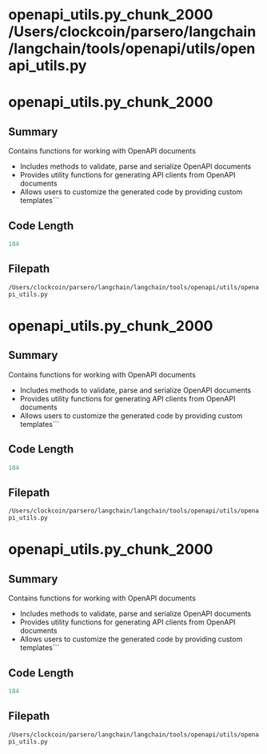 # openapi_utils.py_chunk_2000			/Users/clockcoin/parsero/langchain/langchain/tools/openapi/utils/openapi_utils.py
# openapi_utils.py_chunk_2000

## Summary

Contains functions for working with OpenAPI documents
 - Includes methods to validate, parse and serialize OpenAPI documents
 - Provides utility functions for generating API clients from OpenAPI documents 
 - Allows users to customize the generated code by providing custom templates```

## Code Length

```python
184
```

## Filepath

```/Users/clockcoin/parsero/langchain/langchain/tools/openapi/utils/openapi_utils.py```

# openapi_utils.py_chunk_2000

## Summary

Contains functions for working with OpenAPI documents
 - Includes methods to validate, parse and serialize OpenAPI documents
 - Provides utility functions for generating API clients from OpenAPI documents 
 - Allows users to customize the generated code by providing custom templates```

## Code Length

```python
184
```

## Filepath

```/Users/clockcoin/parsero/langchain/langchain/tools/openapi/utils/openapi_utils.py```

# openapi_utils.py_chunk_2000

## Summary

Contains functions for working with OpenAPI documents
 - Includes methods to validate, parse and serialize OpenAPI documents
 - Provides utility functions for generating API clients from OpenAPI documents 
 - Allows users to customize the generated code by providing custom templates```

## Code Length

```python
184
```

## Filepath

```/Users/clockcoin/parsero/langchain/langchain/tools/openapi/utils/openapi_utils.py```

